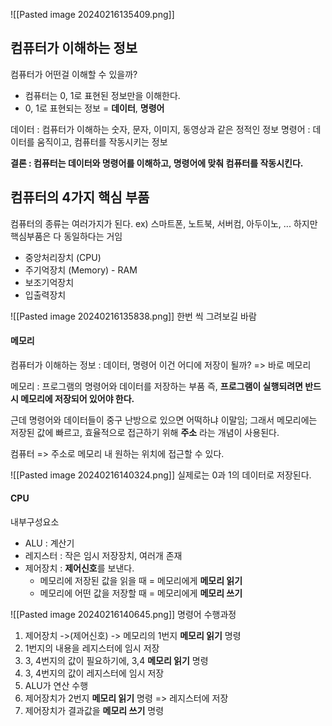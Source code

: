 ![[Pasted image 20240216135409.png]]

## 컴퓨터가 이해하는 정보

컴퓨터가 어떤걸 이해할 수 있을까?
- 컴퓨터는 0, 1로 표현된 정보만을 이해한다.
- 0, 1로 표현되는 정보 = **데이터**, **명령어**

데이터 : 컴퓨터가 이해하는 숫자, 문자, 이미지, 동영상과 같은 정적인 정보
명령어 : 데이터를 움직이고, 컴퓨터를 작동시키는 정보

**결론 : 컴퓨터는 데이터와 명령어를 이해하고, 명령어에 맞춰 컴퓨터를 작동시킨다.**


## 컴퓨터의 4가지 핵심 부품

컴퓨터의 종류는 여러가지가 된다. ex) 스마트폰, 노트북, 서버컴, 아두이노, ...
하지만 핵심부품은 다 동일하다는 거임

- 중앙처리장치 (CPU)
- 주기억장치 (Memory) - RAM
- 보조기억장치
- 입출력장치

![[Pasted image 20240216135838.png]]
한번 씩 그려보길 바람

#### 메모리
컴퓨터가 이해하는 정보 : 데이터, 명령어
이건 어디에 저장이 될까? => 바로 메모리

메모리 : 프로그램의 명령어와 데이터를 저장하는 부품
즉, **프로그램이 실행되려면 반드시 메모리에 저장되어 있어야 한다.**

근데 명령어와 데이터들이 중구 난방으로 있으면 어떡하냐 이말임;
그래서 메모리에는 저장된 값에 빠르고, 효율적으로 접근하기 위해 **주소** 라는 개념이 사용된다.

컴퓨터 => 주소로 메모리 내 원하는 위치에 접근할 수 있다.

![[Pasted image 20240216140324.png]]
실제로는 0과 1의 데이터로 저장된다.

#### CPU

내부구성요소
- ALU : 계산기
- 레지스터 : 작은 임시 저장장치, 여러개 존재
- 제어장치 : **제어신호**를 보낸다.
	- 메모리에 저장된 값을 읽을 때 = 메모리에게 **메모리 읽기**
	- 메모리에 어떤 값을 저장할 때 = 메모리에게 **메모리 쓰기**

![[Pasted image 20240216140645.png]]
명령어 수행과정
1. 제어장치 ->(제어신호) -> 메모리의 1번지 **메모리 읽기** 명령
2. 1번지의 내용을 레지스터에 임시 저장
3. 3, 4번지의 값이 필요하기에, 3,4 **메모리 읽기** 명령
4. 3, 4번지의 값이 레지스터에 임시 저장
5. ALU가 연산 수행
6. 제어장치가 2번지 **메모리 읽기** 명령 => 레지스터에 저장
7. 제어장치가 결과값을 **메모리 쓰기** 명령